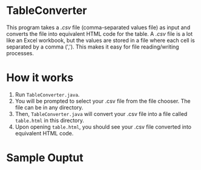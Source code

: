 # TableConverter
This program takes a *.csv* file (comma-separated values file) as input and converts the file into equivalent HTML code for the table. A *.csv* file is a lot like an Excel workbook, but the values are stored in a file where each cell is separated by a comma (','). This makes it easy for file reading/writing processes.

# How it works
1. Run `TableConverter.java`.
2. You will be prompted to select your .csv file from the file chooser. The file can be in any directory.
3. Then, `TableConverter.java` will convert your .csv file into a file called `table.html` in this directory.
4. Upon opening `table.html`, you should see your .csv file converted into equivalent HTML code.

# Sample Ouptut
